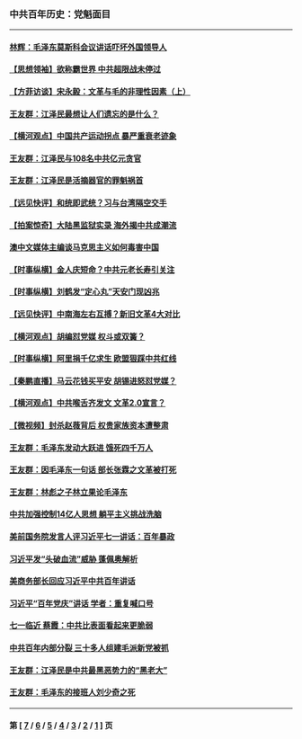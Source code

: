 ### 中共百年历史：党魁面目
---
#### [林辉：毛泽东莫斯科会议讲话吓坏外国领导人](../../pages/nf1176107/n13917931.md?03180430) 
#### [【思想领袖】欲称霸世界 中共超限战未停过](../../pages/nf1176107/n13745142.md?03180430) 
#### [【方菲访谈】宋永毅：文革与毛的非理性因素（上）](../../pages/nf1176107/n13469956.md?03180430) 
#### [王友群：江泽民最想让人们遗忘的是什么？](../../pages/nf1176107/n13408949.md?03180430) 
#### [【横河观点】中国共产运动拐点 暴严重衰老迹象](../../pages/nf1176107/n13388333.md?03180430) 
#### [王友群：江泽民与108名中共亿元贪官](../../pages/nf1176107/n13352358.md?03180430) 
#### [王友群：江泽民是活摘器官的罪魁祸首](../../pages/nf1176107/n13336903.md?03180430) 
#### [【远见快评】和统即武统？习与台湾隔空交手](../../pages/nf1176107/n13297739.md?03180430) 
#### [【拍案惊奇】大陆黑监狱实录 海外揭中共成潮流](../../pages/nf1176107/n13288853.md?03180430) 
#### [澳中文媒体主编谈马克思主义如何毒害中国](../../pages/nf1176107/n13257387.md?03180430) 
#### [【时事纵横】金人庆短命？中共元老长寿引关注](../../pages/nf1176107/n13217934.md?03180430) 
#### [【时事纵横】刘鹤发“定心丸”天安门现凶兆](../../pages/nf1176107/n13215416.md?03180430) 
#### [【远见快评】中南海左右互搏？新旧文革4大对比](../../pages/nf1176107/n13214745.md?03180430) 
#### [【横河观点】胡编怼党媒 权斗或双簧？](../../pages/nf1176107/n13210864.md?03180430) 
#### [【时事纵横】阿里捐千亿求生 欧盟狠踩中共红线](../../pages/nf1176107/n13206431.md?03180430) 
#### [【秦鹏直播】马云花钱买平安 胡锡进怒怼党媒？](../../pages/nf1176107/n13206392.md?03180430) 
#### [【横河观点】中共喉舌齐发文 文革2.0宣言？](../../pages/nf1176107/n13201248.md?03180430) 
#### [【微视频】封杀赵薇背后 权贵家族资本遭整肃](../../pages/nf1176107/n13197798.md?03180430) 
#### [王友群：毛泽东发动大跃进 饿死四千万人](../../pages/nf1176107/n13177158.md?03180430) 
#### [王友群：因毛泽东一句话 部长张霖之文革被打死](../../pages/nf1176107/n13161711.md?03180430) 
#### [王友群：林彪之子林立果论毛泽东](../../pages/nf1176107/n13128622.md?03180430) 
#### [中共加强控制14亿人思想 躺平主义挑战洗脑](../../pages/nf1176107/n13094299.md?03180430) 
#### [美前国务院发言人评习近平七一讲话：百年暴政](../../pages/nf1176107/n13066986.md?03180430) 
#### [习近平发“头破血流”威胁 蓬佩奥解析](../../pages/nf1176107/n13063604.md?03180430) 
#### [美商务部长回应习近平中共百年讲话](../../pages/nf1176107/n13062903.md?03180430) 
#### [习近平“百年党庆”讲话 学者：重复喊口号](../../pages/nf1176107/n13061411.md?03180430) 
#### [七一临近 蔡霞：中共比表面看起来更脆弱](../../pages/nf1176107/n13056418.md?03180430) 
#### [中共百年内部分裂 三十多人组建毛派新党被抓](../../pages/nf1176107/n13044023.md?03180430) 
#### [王友群：江泽民是中共最黑恶势力的“黑老大”](../../pages/nf1176107/n13022180.md?03180430) 
#### [王友群：毛泽东的接班人刘少奇之死](../../pages/nf1176107/n12991772.md?03180430) 

---
#### 第 [ [7](./7.md?03180430) / [6](./6.md?03180430) / [5](./5.md?03180430) / [4](./4.md?03180430) / [3](./3.md?03180430) / [2](./2.md?03180430) / [1](./1.md?03180430) ] 页
